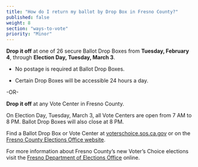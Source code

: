 ```yaml
---
title: "How do I return my ballot by Drop Box in Fresno County?"
published: false
weight: 8
section: "ways-to-vote"
priority: "Minor"
---
```


**Drop it off** at one of 26 secure Ballot Drop Boxes from **Tuesday, February 4**, through **Election Day, Tuesday, March 3**.  

- No postage is required at Ballot Drop Boxes.  

- Certain Drop Boxes will be accessible 24 hours a day.        

-OR-

**Drop it off** at any Vote Center in Fresno County.   

On Election Day, Tuesday, March 3, all Vote Centers are open from 7 AM to 8 PM. Ballot Drop Boxes will also close at 8 PM. 

Find a Ballot Drop Box or Vote Center at [voterschoice.sos.ca.gov](http://www.sos.ca.gov/elections/voters-choice-act/) or on the [Fresno County Elections Office website](https://www.smcacre.org/sites/main/files/file-attachments/33_eng_vote_center_and_ballot_drop_box_flyer_web.pdf). 

For more information about Fresno County’s new Voter’s Choice elections visit the [Fresno Department of Elections Office](https://www.smcacre.org/california-voters-choice-act) online.  
